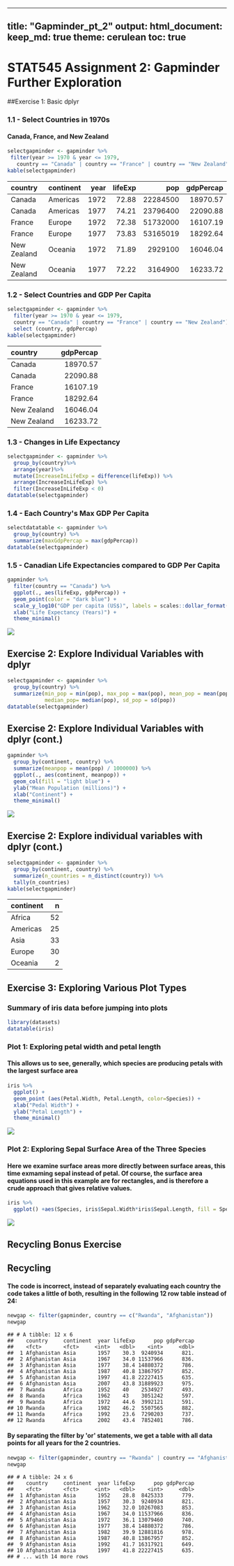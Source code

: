 
---
title: "Gapminder_pt_2"
output: 
  html_document:
    keep_md: true 
    theme: cerulean
    toc: true
---

# STAT545 Assignment 2: Gapminder Further Exploration



##Exercise 1: Basic dplyr

### 1.1 - Select Countries in 1970s

#### Canada, France, and New Zealand


```r
selectgapminder <- gapminder %>%
 filter(year >= 1970 & year <= 1979, 
   country == "Canada" | country == "France" | country == "New Zealand")
kable(selectgapminder)
```

<table>
 <thead>
  <tr>
   <th style="text-align:left;"> country </th>
   <th style="text-align:left;"> continent </th>
   <th style="text-align:right;"> year </th>
   <th style="text-align:right;"> lifeExp </th>
   <th style="text-align:right;"> pop </th>
   <th style="text-align:right;"> gdpPercap </th>
  </tr>
 </thead>
<tbody>
  <tr>
   <td style="text-align:left;"> Canada </td>
   <td style="text-align:left;"> Americas </td>
   <td style="text-align:right;"> 1972 </td>
   <td style="text-align:right;"> 72.88 </td>
   <td style="text-align:right;"> 22284500 </td>
   <td style="text-align:right;"> 18970.57 </td>
  </tr>
  <tr>
   <td style="text-align:left;"> Canada </td>
   <td style="text-align:left;"> Americas </td>
   <td style="text-align:right;"> 1977 </td>
   <td style="text-align:right;"> 74.21 </td>
   <td style="text-align:right;"> 23796400 </td>
   <td style="text-align:right;"> 22090.88 </td>
  </tr>
  <tr>
   <td style="text-align:left;"> France </td>
   <td style="text-align:left;"> Europe </td>
   <td style="text-align:right;"> 1972 </td>
   <td style="text-align:right;"> 72.38 </td>
   <td style="text-align:right;"> 51732000 </td>
   <td style="text-align:right;"> 16107.19 </td>
  </tr>
  <tr>
   <td style="text-align:left;"> France </td>
   <td style="text-align:left;"> Europe </td>
   <td style="text-align:right;"> 1977 </td>
   <td style="text-align:right;"> 73.83 </td>
   <td style="text-align:right;"> 53165019 </td>
   <td style="text-align:right;"> 18292.64 </td>
  </tr>
  <tr>
   <td style="text-align:left;"> New Zealand </td>
   <td style="text-align:left;"> Oceania </td>
   <td style="text-align:right;"> 1972 </td>
   <td style="text-align:right;"> 71.89 </td>
   <td style="text-align:right;"> 2929100 </td>
   <td style="text-align:right;"> 16046.04 </td>
  </tr>
  <tr>
   <td style="text-align:left;"> New Zealand </td>
   <td style="text-align:left;"> Oceania </td>
   <td style="text-align:right;"> 1977 </td>
   <td style="text-align:right;"> 72.22 </td>
   <td style="text-align:right;"> 3164900 </td>
   <td style="text-align:right;"> 16233.72 </td>
  </tr>
</tbody>
</table>

### 1.2 - Select Countries and GDP Per Capita



```r
selectgapminder <- gapminder %>%
  filter(year >= 1970 & year <= 1979, 
  country == "Canada" | country == "France" | country == "New Zealand") %>%
  select (country, gdpPercap)
kable(selectgapminder)
```

<table>
 <thead>
  <tr>
   <th style="text-align:left;"> country </th>
   <th style="text-align:right;"> gdpPercap </th>
  </tr>
 </thead>
<tbody>
  <tr>
   <td style="text-align:left;"> Canada </td>
   <td style="text-align:right;"> 18970.57 </td>
  </tr>
  <tr>
   <td style="text-align:left;"> Canada </td>
   <td style="text-align:right;"> 22090.88 </td>
  </tr>
  <tr>
   <td style="text-align:left;"> France </td>
   <td style="text-align:right;"> 16107.19 </td>
  </tr>
  <tr>
   <td style="text-align:left;"> France </td>
   <td style="text-align:right;"> 18292.64 </td>
  </tr>
  <tr>
   <td style="text-align:left;"> New Zealand </td>
   <td style="text-align:right;"> 16046.04 </td>
  </tr>
  <tr>
   <td style="text-align:left;"> New Zealand </td>
   <td style="text-align:right;"> 16233.72 </td>
  </tr>
</tbody>
</table>

### 1.3 - Changes in Life Expectancy


```r
selectgapminder <- gapminder %>%
  group_by(country)%>%
  arrange(year)%>%
  mutate(IncreaseInLifeExp = difference(lifeExp)) %>%
  arrange(IncreaseInLifeExp) %>%
  filter(IncreaseInLifeExp < 0)
datatable(selectgapminder)
```

<!--html_preserve--><div id="htmlwidget-5742729b4594bc405bb8" style="width:100%;height:auto;" class="datatables html-widget"></div>
<script type="application/json" data-for="htmlwidget-5742729b4594bc405bb8">{"x":{"filter":"none","data":[["1","2","3","4","5","6","7","8","9","10","11","12","13","14","15","16","17","18","19","20","21","22","23","24","25","26","27","28","29","30","31","32","33","34","35","36","37","38","39","40","41","42","43","44","45","46","47","48","49","50","51","52","53","54","55","56","57","58","59","60","61","62","63","64","65","66","67","68","69","70","71","72","73","74","75","76","77","78","79","80","81","82","83","84","85","86","87","88","89","90","91","92","93","94","95","96","97","98","99","100","101","102"],["Rwanda","Zimbabwe","Lesotho","Swaziland","Botswana","Cambodia","Namibia","South Africa","Zimbabwe","China","Botswana","Zambia","Iraq","Liberia","Cambodia","Kenya","Somalia","Zambia","Swaziland","Uganda","Swaziland","Lesotho","Cote d'Ivoire","South Africa","Gabon","Burundi","Congo, Rep.","Kenya","Central African Republic","Namibia","Congo, Dem. Rep.","Central African Republic","Uganda","Cote d'Ivoire","Malawi","Cameroon","Mozambique","Korea, Dem. Rep.","Rwanda","Cameroon","Lesotho","Zimbabwe","Tanzania","Mozambique","Malawi","Congo, Dem. Rep.","Iraq","Sierra Leone","South Africa","El Salvador","Montenegro","Cote d'Ivoire","Tanzania","Central African Republic","Korea, Dem. Rep.","Chad","Zambia","Congo, Rep.","Zambia","Gabon","Botswana","Bulgaria","Nigeria","Togo","Puerto Rico","Cameroon","Korea, Dem. Rep.","Uganda","Iraq","Eritrea","Slovak Republic","Hungary","Uganda","Trinidad and Tobago","Myanmar","Albania","Hungary","Trinidad and Tobago","Congo, Dem. Rep.","Benin","Poland","Jamaica","Croatia","Poland","Romania","Chad","Bulgaria","Serbia","Romania","Ghana","El Salvador","Bulgaria","Czech Republic","Norway","Netherlands","Denmark","Kenya","Angola","Gabon","Congo, Dem. Rep.","Nigeria","Jamaica"],["Africa","Africa","Africa","Africa","Africa","Asia","Africa","Africa","Africa","Asia","Africa","Africa","Asia","Africa","Asia","Africa","Africa","Africa","Africa","Africa","Africa","Africa","Africa","Africa","Africa","Africa","Africa","Africa","Africa","Africa","Africa","Africa","Africa","Africa","Africa","Africa","Africa","Asia","Africa","Africa","Africa","Africa","Africa","Africa","Africa","Africa","Asia","Africa","Africa","Americas","Europe","Africa","Africa","Africa","Asia","Africa","Africa","Africa","Africa","Africa","Africa","Europe","Africa","Africa","Americas","Africa","Asia","Africa","Asia","Africa","Europe","Europe","Africa","Americas","Asia","Europe","Europe","Americas","Africa","Africa","Europe","Americas","Europe","Europe","Europe","Africa","Europe","Europe","Europe","Africa","Americas","Europe","Europe","Europe","Europe","Europe","Africa","Africa","Africa","Africa","Africa","Americas"],[1992,1997,2002,2002,1997,1977,2002,2002,2002,1962,2002,1997,1992,1992,1972,1997,1992,1992,2007,1997,1997,1997,1997,2007,2002,1992,1997,2002,1997,1997,1997,2002,1992,1992,2002,2002,2002,1997,1987,1997,2007,1992,1997,2007,1997,1992,2002,1992,1997,1977,2002,2002,1992,1992,2002,2002,2002,1992,1987,1997,1992,1997,2002,2002,1992,1992,1992,1977,1997,1982,1972,1982,1982,2002,2002,1992,1992,1997,1987,2002,1987,2002,1982,1977,1992,1997,1992,1982,1987,2002,1982,1977,1972,1987,1972,1982,1992,1987,2007,1982,1997,1992],[23.599,46.809,44.593,43.869,52.556,31.22,51.479,53.365,39.989,44.50136,46.634,40.238,59.461,40.802,40.317,54.407,39.658,46.1,39.613,44.578,54.289,55.558,47.991,49.339,56.761,44.736,52.962,50.992,46.066,58.909,42.587,43.308,48.825,52.044,45.009,49.856,44.026,67.727,44.02,52.199,42.592,60.377,48.466,42.082,47.495,45.548,57.046,38.333,60.236,56.696,73.981,46.832,50.44,49.396,66.662,50.525,39.193,56.433,50.821,60.461,62.745,70.32,46.608,57.561,73.911,54.314,69.978,50.35,58.811,43.89,70.35,69.39,49.849,68.976,59.908,71.581,69.17,69.465,47.412,54.406,70.98,72.047,70.46,70.67,69.36,51.573,71.19,70.162,69.53,58.453,56.604,70.81,70.29,75.89,73.75,74.63,59.285,39.906,56.735,47.784,47.464,71.766],[7290203,11404948,2046772,1130269,1536536,6978607,1972153,44433622,11926563,665770000,1630347,9417789,17861905,1912974,7450606,28263827,6099799,8381163,1133066,21210254,1054486,1982823,14625967,43997828,1299304,5809236,2800947,31386842,3696513,1774766,47798986,4048013,18252190,12772596,11824495,15929988,18473780,21585105,6349365,14195809,2012649,10704340,30686889,19951656,10419991,41672143,24001816,4260884,42835005,4282586,720230,16252726,26605473,3265124,22215365,8835739,10595811,2409073,7272406,1126189,1342614,8066057,119901274,4977378,3585176,12467171,20711375,11457758,20775703,2637297,4593433,10705535,12939400,1101832,45598081,3326498,10348684,1138101,35481645,7026113,37740710,2664659,4413368,34621254,22797027,7562011,8658506,9032824,22686371,20550751,4474873,8797022,9862158,4186147,13329874,5117810,25020539,7874230,1454867,30646495,106207839,2378618],[737.0685949,792.4499603,1275.184575,4128.116943,8647.142313,524.9721832,4072.324751,7710.946444,672.0386227,487.6740183,11003.60508,1071.353818,3745.640687,636.6229191,421.6240257,1360.485021,926.9602964,1210.884633,4513.480643,816.559081,3876.76846,1186.147994,1786.265407,9269.657808,12521.71392,631.6998778,3484.164376,1287.514732,740.5063317,3899.52426,312.188423,738.6906068,644.1707969,1648.073791,665.4231186,1934.011449,633.6179466,1690.756814,847.991217,1694.337469,1569.331442,693.4207856,789.1862231,823.6856205,692.2758103,457.7191807,4390.717312,1068.696278,7479.188244,5138.922374,6557.194282,1648.800823,825.682454,747.9055252,1646.758151,1156.18186,1071.613938,4016.239529,1213.315116,14722.84188,7954.111645,5970.38876,1615.286395,886.2205765,14641.58711,1793.163278,3726.063507,843.7331372,3076.239795,524.8758493,9674.167626,12545.99066,682.2662268,11460.60023,611,2497.437901,10535.62855,8792.573126,672.774812,1372.877931,9082.351172,6994.774861,13221.82184,9508.141454,6598.409903,1004.961353,6302.623438,15181.0927,9696.273295,1111.984578,4098.344175,7612.240438,13108.4536,31540.9748,18794.74567,21688.04048,1341.921721,2430.208311,13206.48452,673.7478181,1624.941275,7404.923685],[-20.421,-13.568,-10.965,-10.42,-10.189,-9.097,-7.43,-6.871,-6.82,-6.0476,-5.922,-5.862,-5.583,-5.225,-5.098,-4.878,-4.843,-4.721,-4.256,-4.247,-4.185,-4.127,-4.053,-4.026,-3.7,-3.475,-3.471,-3.415,-3.33,-3.09,-2.961,-2.758,-2.684,-2.611,-2.486,-2.343,-2.318,-2.25099999999999,-2.198,-2.115,-2.001,-1.974,-1.974,-1.944,-1.925,-1.864,-1.765,-1.673,-1.652,-1.511,-1.464,-1.159,-1.095,-1.089,-1.065,-1.048,-1.045,-1.037,-1,-0.905000000000001,-0.877000000000002,-0.870000000000005,-0.856000000000002,-0.829000000000001,-0.718999999999994,-0.670999999999999,-0.669000000000011,-0.665999999999997,-0.649999999999999,-0.644999999999996,-0.63000000000001,-0.560000000000002,-0.501000000000005,-0.489000000000004,-0.420000000000002,-0.418999999999997,-0.409999999999997,-0.396999999999991,-0.372,-0.371000000000002,-0.339999999999989,-0.215000000000003,-0.180000000000007,-0.179999999999993,-0.170000000000002,-0.150999999999996,-0.150000000000006,-0.137999999999991,-0.129999999999995,-0.102999999999994,-0.0919999999999987,-0.0900000000000034,-0.0899999999999892,-0.0799999999999983,-0.0699999999999932,-0.0600000000000023,-0.054000000000002,-0.0360000000000014,-0.0260000000000034,-0.0200000000000031,-0.00800000000000267,-0.00399999999999068]],"container":"<table class=\"display\">\n  <thead>\n    <tr>\n      <th> <\/th>\n      <th>country<\/th>\n      <th>continent<\/th>\n      <th>year<\/th>\n      <th>lifeExp<\/th>\n      <th>pop<\/th>\n      <th>gdpPercap<\/th>\n      <th>IncreaseInLifeExp<\/th>\n    <\/tr>\n  <\/thead>\n<\/table>","options":{"columnDefs":[{"className":"dt-right","targets":[3,4,5,6,7]},{"orderable":false,"targets":0}],"order":[],"autoWidth":false,"orderClasses":false}},"evals":[],"jsHooks":[]}</script><!--/html_preserve-->

### 1.4 - Each Country's Max GDP Per Capita


```r
selectdatatable <- gapminder %>% 
  group_by(country) %>%
  summarize(maxGdpPercap = max(gdpPercap))
datatable(selectgapminder)
```

<!--html_preserve--><div id="htmlwidget-25814c81debc00c661bf" style="width:100%;height:auto;" class="datatables html-widget"></div>
<script type="application/json" data-for="htmlwidget-25814c81debc00c661bf">{"x":{"filter":"none","data":[["1","2","3","4","5","6","7","8","9","10","11","12","13","14","15","16","17","18","19","20","21","22","23","24","25","26","27","28","29","30","31","32","33","34","35","36","37","38","39","40","41","42","43","44","45","46","47","48","49","50","51","52","53","54","55","56","57","58","59","60","61","62","63","64","65","66","67","68","69","70","71","72","73","74","75","76","77","78","79","80","81","82","83","84","85","86","87","88","89","90","91","92","93","94","95","96","97","98","99","100","101","102"],["Rwanda","Zimbabwe","Lesotho","Swaziland","Botswana","Cambodia","Namibia","South Africa","Zimbabwe","China","Botswana","Zambia","Iraq","Liberia","Cambodia","Kenya","Somalia","Zambia","Swaziland","Uganda","Swaziland","Lesotho","Cote d'Ivoire","South Africa","Gabon","Burundi","Congo, Rep.","Kenya","Central African Republic","Namibia","Congo, Dem. Rep.","Central African Republic","Uganda","Cote d'Ivoire","Malawi","Cameroon","Mozambique","Korea, Dem. Rep.","Rwanda","Cameroon","Lesotho","Zimbabwe","Tanzania","Mozambique","Malawi","Congo, Dem. Rep.","Iraq","Sierra Leone","South Africa","El Salvador","Montenegro","Cote d'Ivoire","Tanzania","Central African Republic","Korea, Dem. Rep.","Chad","Zambia","Congo, Rep.","Zambia","Gabon","Botswana","Bulgaria","Nigeria","Togo","Puerto Rico","Cameroon","Korea, Dem. Rep.","Uganda","Iraq","Eritrea","Slovak Republic","Hungary","Uganda","Trinidad and Tobago","Myanmar","Albania","Hungary","Trinidad and Tobago","Congo, Dem. Rep.","Benin","Poland","Jamaica","Croatia","Poland","Romania","Chad","Bulgaria","Serbia","Romania","Ghana","El Salvador","Bulgaria","Czech Republic","Norway","Netherlands","Denmark","Kenya","Angola","Gabon","Congo, Dem. Rep.","Nigeria","Jamaica"],["Africa","Africa","Africa","Africa","Africa","Asia","Africa","Africa","Africa","Asia","Africa","Africa","Asia","Africa","Asia","Africa","Africa","Africa","Africa","Africa","Africa","Africa","Africa","Africa","Africa","Africa","Africa","Africa","Africa","Africa","Africa","Africa","Africa","Africa","Africa","Africa","Africa","Asia","Africa","Africa","Africa","Africa","Africa","Africa","Africa","Africa","Asia","Africa","Africa","Americas","Europe","Africa","Africa","Africa","Asia","Africa","Africa","Africa","Africa","Africa","Africa","Europe","Africa","Africa","Americas","Africa","Asia","Africa","Asia","Africa","Europe","Europe","Africa","Americas","Asia","Europe","Europe","Americas","Africa","Africa","Europe","Americas","Europe","Europe","Europe","Africa","Europe","Europe","Europe","Africa","Americas","Europe","Europe","Europe","Europe","Europe","Africa","Africa","Africa","Africa","Africa","Americas"],[1992,1997,2002,2002,1997,1977,2002,2002,2002,1962,2002,1997,1992,1992,1972,1997,1992,1992,2007,1997,1997,1997,1997,2007,2002,1992,1997,2002,1997,1997,1997,2002,1992,1992,2002,2002,2002,1997,1987,1997,2007,1992,1997,2007,1997,1992,2002,1992,1997,1977,2002,2002,1992,1992,2002,2002,2002,1992,1987,1997,1992,1997,2002,2002,1992,1992,1992,1977,1997,1982,1972,1982,1982,2002,2002,1992,1992,1997,1987,2002,1987,2002,1982,1977,1992,1997,1992,1982,1987,2002,1982,1977,1972,1987,1972,1982,1992,1987,2007,1982,1997,1992],[23.599,46.809,44.593,43.869,52.556,31.22,51.479,53.365,39.989,44.50136,46.634,40.238,59.461,40.802,40.317,54.407,39.658,46.1,39.613,44.578,54.289,55.558,47.991,49.339,56.761,44.736,52.962,50.992,46.066,58.909,42.587,43.308,48.825,52.044,45.009,49.856,44.026,67.727,44.02,52.199,42.592,60.377,48.466,42.082,47.495,45.548,57.046,38.333,60.236,56.696,73.981,46.832,50.44,49.396,66.662,50.525,39.193,56.433,50.821,60.461,62.745,70.32,46.608,57.561,73.911,54.314,69.978,50.35,58.811,43.89,70.35,69.39,49.849,68.976,59.908,71.581,69.17,69.465,47.412,54.406,70.98,72.047,70.46,70.67,69.36,51.573,71.19,70.162,69.53,58.453,56.604,70.81,70.29,75.89,73.75,74.63,59.285,39.906,56.735,47.784,47.464,71.766],[7290203,11404948,2046772,1130269,1536536,6978607,1972153,44433622,11926563,665770000,1630347,9417789,17861905,1912974,7450606,28263827,6099799,8381163,1133066,21210254,1054486,1982823,14625967,43997828,1299304,5809236,2800947,31386842,3696513,1774766,47798986,4048013,18252190,12772596,11824495,15929988,18473780,21585105,6349365,14195809,2012649,10704340,30686889,19951656,10419991,41672143,24001816,4260884,42835005,4282586,720230,16252726,26605473,3265124,22215365,8835739,10595811,2409073,7272406,1126189,1342614,8066057,119901274,4977378,3585176,12467171,20711375,11457758,20775703,2637297,4593433,10705535,12939400,1101832,45598081,3326498,10348684,1138101,35481645,7026113,37740710,2664659,4413368,34621254,22797027,7562011,8658506,9032824,22686371,20550751,4474873,8797022,9862158,4186147,13329874,5117810,25020539,7874230,1454867,30646495,106207839,2378618],[737.0685949,792.4499603,1275.184575,4128.116943,8647.142313,524.9721832,4072.324751,7710.946444,672.0386227,487.6740183,11003.60508,1071.353818,3745.640687,636.6229191,421.6240257,1360.485021,926.9602964,1210.884633,4513.480643,816.559081,3876.76846,1186.147994,1786.265407,9269.657808,12521.71392,631.6998778,3484.164376,1287.514732,740.5063317,3899.52426,312.188423,738.6906068,644.1707969,1648.073791,665.4231186,1934.011449,633.6179466,1690.756814,847.991217,1694.337469,1569.331442,693.4207856,789.1862231,823.6856205,692.2758103,457.7191807,4390.717312,1068.696278,7479.188244,5138.922374,6557.194282,1648.800823,825.682454,747.9055252,1646.758151,1156.18186,1071.613938,4016.239529,1213.315116,14722.84188,7954.111645,5970.38876,1615.286395,886.2205765,14641.58711,1793.163278,3726.063507,843.7331372,3076.239795,524.8758493,9674.167626,12545.99066,682.2662268,11460.60023,611,2497.437901,10535.62855,8792.573126,672.774812,1372.877931,9082.351172,6994.774861,13221.82184,9508.141454,6598.409903,1004.961353,6302.623438,15181.0927,9696.273295,1111.984578,4098.344175,7612.240438,13108.4536,31540.9748,18794.74567,21688.04048,1341.921721,2430.208311,13206.48452,673.7478181,1624.941275,7404.923685],[-20.421,-13.568,-10.965,-10.42,-10.189,-9.097,-7.43,-6.871,-6.82,-6.0476,-5.922,-5.862,-5.583,-5.225,-5.098,-4.878,-4.843,-4.721,-4.256,-4.247,-4.185,-4.127,-4.053,-4.026,-3.7,-3.475,-3.471,-3.415,-3.33,-3.09,-2.961,-2.758,-2.684,-2.611,-2.486,-2.343,-2.318,-2.25099999999999,-2.198,-2.115,-2.001,-1.974,-1.974,-1.944,-1.925,-1.864,-1.765,-1.673,-1.652,-1.511,-1.464,-1.159,-1.095,-1.089,-1.065,-1.048,-1.045,-1.037,-1,-0.905000000000001,-0.877000000000002,-0.870000000000005,-0.856000000000002,-0.829000000000001,-0.718999999999994,-0.670999999999999,-0.669000000000011,-0.665999999999997,-0.649999999999999,-0.644999999999996,-0.63000000000001,-0.560000000000002,-0.501000000000005,-0.489000000000004,-0.420000000000002,-0.418999999999997,-0.409999999999997,-0.396999999999991,-0.372,-0.371000000000002,-0.339999999999989,-0.215000000000003,-0.180000000000007,-0.179999999999993,-0.170000000000002,-0.150999999999996,-0.150000000000006,-0.137999999999991,-0.129999999999995,-0.102999999999994,-0.0919999999999987,-0.0900000000000034,-0.0899999999999892,-0.0799999999999983,-0.0699999999999932,-0.0600000000000023,-0.054000000000002,-0.0360000000000014,-0.0260000000000034,-0.0200000000000031,-0.00800000000000267,-0.00399999999999068]],"container":"<table class=\"display\">\n  <thead>\n    <tr>\n      <th> <\/th>\n      <th>country<\/th>\n      <th>continent<\/th>\n      <th>year<\/th>\n      <th>lifeExp<\/th>\n      <th>pop<\/th>\n      <th>gdpPercap<\/th>\n      <th>IncreaseInLifeExp<\/th>\n    <\/tr>\n  <\/thead>\n<\/table>","options":{"columnDefs":[{"className":"dt-right","targets":[3,4,5,6,7]},{"orderable":false,"targets":0}],"order":[],"autoWidth":false,"orderClasses":false}},"evals":[],"jsHooks":[]}</script><!--/html_preserve-->


### 1.5 - Canadian Life Expectancies compared to GDP Per Capita


```r
gapminder %>%
  filter(country == "Canada") %>%
  ggplot(., aes(lifeExp, gdpPercap)) +
  geom_point(color = "dark blue") + 
  scale_y_log10("GDP per capita (US$)", labels = scales::dollar_format()) +
  xlab("Life Expectancy (Years)") +
  theme_minimal()
```

![](Gapminder_pt_2_files/figure-html/unnamed-chunk-6-1.png)<!-- -->

## Exercise 2: Explore Individual Variables with dplyr


```r
selectgapminder <- gapminder %>%
  group_by(country) %>%
  summarize(min_pop = min(pop), max_pop = max(pop), mean_pop = mean(pop), 
            median_pop= median(pop), sd_pop = sd(pop))
datatable(selectgapminder)
```

<!--html_preserve--><div id="htmlwidget-a4cebf0b6bc3e05b13e1" style="width:100%;height:auto;" class="datatables html-widget"></div>
<script type="application/json" data-for="htmlwidget-a4cebf0b6bc3e05b13e1">{"x":{"filter":"none","data":[["1","2","3","4","5","6","7","8","9","10","11","12","13","14","15","16","17","18","19","20","21","22","23","24","25","26","27","28","29","30","31","32","33","34","35","36","37","38","39","40","41","42","43","44","45","46","47","48","49","50","51","52","53","54","55","56","57","58","59","60","61","62","63","64","65","66","67","68","69","70","71","72","73","74","75","76","77","78","79","80","81","82","83","84","85","86","87","88","89","90","91","92","93","94","95","96","97","98","99","100","101","102","103","104","105","106","107","108","109","110","111","112","113","114","115","116","117","118","119","120","121","122","123","124","125","126","127","128","129","130","131","132","133","134","135","136","137","138","139","140","141","142"],["Afghanistan","Albania","Algeria","Angola","Argentina","Australia","Austria","Bahrain","Bangladesh","Belgium","Benin","Bolivia","Bosnia and Herzegovina","Botswana","Brazil","Bulgaria","Burkina Faso","Burundi","Cambodia","Cameroon","Canada","Central African Republic","Chad","Chile","China","Colombia","Comoros","Congo, Dem. Rep.","Congo, Rep.","Costa Rica","Cote d'Ivoire","Croatia","Cuba","Czech Republic","Denmark","Djibouti","Dominican Republic","Ecuador","Egypt","El Salvador","Equatorial Guinea","Eritrea","Ethiopia","Finland","France","Gabon","Gambia","Germany","Ghana","Greece","Guatemala","Guinea","Guinea-Bissau","Haiti","Honduras","Hong Kong, China","Hungary","Iceland","India","Indonesia","Iran","Iraq","Ireland","Israel","Italy","Jamaica","Japan","Jordan","Kenya","Korea, Dem. Rep.","Korea, Rep.","Kuwait","Lebanon","Lesotho","Liberia","Libya","Madagascar","Malawi","Malaysia","Mali","Mauritania","Mauritius","Mexico","Mongolia","Montenegro","Morocco","Mozambique","Myanmar","Namibia","Nepal","Netherlands","New Zealand","Nicaragua","Niger","Nigeria","Norway","Oman","Pakistan","Panama","Paraguay","Peru","Philippines","Poland","Portugal","Puerto Rico","Reunion","Romania","Rwanda","Sao Tome and Principe","Saudi Arabia","Senegal","Serbia","Sierra Leone","Singapore","Slovak Republic","Slovenia","Somalia","South Africa","Spain","Sri Lanka","Sudan","Swaziland","Sweden","Switzerland","Syria","Taiwan","Tanzania","Thailand","Togo","Trinidad and Tobago","Tunisia","Turkey","Uganda","United Kingdom","United States","Uruguay","Venezuela","Vietnam","West Bank and Gaza","Yemen, Rep.","Zambia","Zimbabwe"],[8425333,1282697,9279525,4232095,17876956,8691212,6927772,120447,46886859,8730405,1738315,2883315,2791000,442308,56602560,7274900,4469979,2445618,4693836,5009067,14785584,1291695,2682462,6377619,556263527,12350771,153936,14100005,854885,926317,2977019,3882229,6007797,9125183,4334000,63149,2491346,3548753,22223309,2042865,192675,1438760,20860941,4090500,42459667,420702,284320,69145952,5581001,7733250,3146381,2664249,580653,3201488,1517453,2125900,9504000,147962,372000000,82052000,17272000,5441766,2830000,1620914,47666000,1426095,86459025,607914,6464046,8865488,20947571,160000,1439529,748747,863308,1019729,4762912,2917802,6748378,3838168,1022556,516556,30144317,800663,413834,9939217,6446316,20092996,485831,9182536,10381988,1994794,1165790,3379468,33119096,3327728,507833,41346560,940080,1555876,8025700,22438691,25730551,8526050,2227000,257700,16630000,2534927,60011,4005677,2755589,6860147,2143249,1127000,3558137,1489518,2526994,14264935,28549870,7982342,8504667,290243,7124673,4815000,3661549,8550362,8322925,21289402,1219113,662850,3647735,22235677,5824797,50430000,157553000,2252965,5439568,26246839,1030585,4963829,2672000,3080907],[31889923,3600523,33333216,12420476,40301927,20434176,8199783,708573,150448339,10392226,8078314,9119152,4552198,1639131,190010647,8971958,14326203,8390505,14131858,17696293,33390141,4369038,10238807,16284741,1318683096,44227550,710960,64606759,3800610,4133884,18013409,4494013,11416987,10315702,5468120,496374,9319622,13755680,80264543,6939688,551201,4906585,76511887,5238460,61083916,1454867,1688359,82400996,22873338,10706290,12572928,9947814,1472041,8502814,7483763,6980412,10705535,301931,1110396331,223547000,69453570,27499638,4109086,6426679,58147733,2780132,127467972,6053193,35610177,23301725,49044790,2505559,3921278,2046772,3193942,6036914,19167654,13327079,24821286,12031795,3270065,1250882,108700891,2874127,720230,33757175,19951656,47761980,2055080,28901790,16570613,4115771,5675356,12894865,135031164,4627926,3204897,169270617,3242173,6667147,28674757,91077287,38654957,10642836,3942491,798094,22797027,8860588,199579,27601038,12267493,10336594,6144562,4553009,5447502,2011612,9118773,44433622,40448191,20378239,42292929,1133066,9031088,7554661,19314747,23174294,38139640,65068149,5701579,1191336,10276158,71158647,29170398,60776238,301139947,3447496,26084662,85262356,4018332,22211743,11746035,12311143],[15823715.4166667,2580249.16666667,19875406.1666667,7309390.08333333,28602239.9166667,14649312.5,7583298.41666667,373913.166666667,90755395.3333333,9725118.66666667,4017496.66666667,5610395.16666667,3816524.75,971186.166666667,122312126.666667,8182985.33333333,7548677.25,4651608.33333333,8510430.66666667,9816648.41666667,24462967.3333333,2560963,5329256.33333333,11205725.3333333,958160051.916667,27256099.5833333,361683.916666667,32681655.25,1923209.08333333,2400007.75,9153109.5,4289916.25,9232575.5,9986262.83333333,4994187.33333333,260243.916666667,5735697.41666667,8212243.41666667,46522774.25,4343441.41666667,327551,2820216.83333333,41632518.75,4771321,52952564.3333333,795415.416666667,793138.583333333,77547043.3333333,12616626.4166667,9424181.08333333,6858694.75,5360550.66666667,882008.416666667,5401633.75,3920593.41666667,4792259.33333333,10217645.6666667,226978.083333333,701130739.833333,148322833.333333,42301706.8333333,14187495.1666667,3340825.91666667,3845610.75,54536958,2135122.83333333,111758808,2667972.75,18206250.1666667,16453881.25,36499386.3333333,1206495.58333333,2781846.41666667,1389696.41666667,1813857.16666667,3166803.58333333,9902402.16666667,7016377.41666667,14574055.3333333,7112340.08333333,1782723.83333333,926072.25,68414297.4166667,1734850.66666667,564269.666666667,20555741.9166667,12046695.3333333,33432292.5,1157849.75,16551744.5833333,13786797.9166667,3100032.16666667,3040975.16666667,6857373.83333333,73708017.8333333,4031441.08333333,1438205.33333333,93683385.75,1985290.25,3555485.91666667,17559093,52636628.5833333,34323304.4166667,9586273.91666667,3115178.25,518497.75,20819090.1666667,5298435.66666667,105977.833333333,12478368,6446305.41666667,8783886.75,3605424.91666667,2667817.41666667,4774507.08333333,1794381.41666667,5197197.83333333,29928352.1666667,35851798.4166667,14545831.75,21560331.4166667,679052,8220028.91666667,6384293.16666667,9865378.75,16874723.9166667,20499497.6666667,44961631.1666667,2895964,1006469.66666667,6686770.25,45909008.25,14361049.4166667,56087800.6666667,228211232.5,2912487.16666667,15129801.3333333,54568570.9166667,1848606.5,10843191.8333333,6353804.83333333,7641966.08333333],[13473708.5,2644572.5,18593278.5,6589529.5,28162601,14629150,7571521.5,337688.5,86751356,9839051.5,3404935,5360970,3952500,875909.5,121638445,8188141.5,6262085,4207412.5,7361545.5,8605348,24499150,2322252,4631689,11043452.5,971868000,26429528,326691,28563682.5,1655752,2266412,8242762.5,4366020.5,9663606,10195329.5,5103114.5,267342.5,5635574.5,7822358,42232837,4378729.5,281543,2574969.5,36364777.5,4782917.5,53799292,730120.5,661898.5,78248019.5,10969215.5,9547479.5,6049530,4468761.5,785607.5,5053476.5,3362341.5,4924100,10234053,227910,671000000,145034000,39276715,13028117,3375950,3677169.5,56297440.5,2227561.5,116163723.5,2142341.5,16080928,16986419,37881000,1279226,3088114.5,1331665.5,1808295.5,3032928.5,8589321.5,6070035.5,13643648.5,6744952.5,1539412,952532.5,67700440,1642016,561310.5,19297835.5,11857545.5,33104264.5,1038018,14864756,14081695,3187775,2767010.5,6059637,67624274.5,4078996,1152790.5,84807387,1938043.5,3175466.5,17057614,50153868,35424317.5,9761125,3179914.5,504952.5,21967326.5,5082318.5,92694.5,9691588.5,5704319,8859595.5,3302709.5,2488584.5,4937923,1804085.5,5091279,29134980.5,37211155,14763493.5,18736019.5,600663,8288454,6434763,8671498.5,17643293,18486973.5,46487722.5,2476673.5,1047808.5,6369579.5,44866412,12198579,56259352,226213417.5,2913758.5,14562164.5,53337843.5,1343483.5,9030804,5658478.5,7139315.5],[7114583.47431877,828585.541696081,8613355.34416447,2672280.58533307,7546608.98902828,3915202.96477682,437659.982043233,210893.261610458,34711660.6898279,520635.932944481,2105001.96175894,2082914.95811475,543112.830304604,471096.527435308,45747618.4416216,607579.740642304,3247807.8782713,1874538.36976197,3053246.42740448,4363640.08217063,5940792.54911187,1072158.02132259,2464303.84933866,3333125.56815429,264394872.832153,10535047.0825406,182998.737989915,16566210.8785384,975312.457178953,1090414.2027696,5283531.06779927,216541.175494985,1854709.94882138,394680.013303029,352059.869877097,154990.060305614,2291310.47426681,3549023.58331534,19665799.0824525,1575965.94889844,116418.759710561,1185915.90730692,18535274.2607566,358939.600382977,6086808.67851339,356404.480223207,466407.728330337,4341644.08617859,5776407.6434499,1036629.38108077,3062764.84177593,2504846.50405886,313291.696473679,1663698.25465651,1979896.30883261,1615040.80980002,354481.779779321,48541.6842170602,251724253.318421,49157535.9798074,19416535.6183242,7250266.74007816,428289.538843114,1610254.72964882,3601411.13391452,442525.830657238,14889878.3679787,1859372.86761121,9971073.26141502,5118303.79305865,9797922.5890673,783682.318609276,812785.196425505,488487.731897027,726030.430276337,1707794.24768689,4710772.17627521,3598828.08097054,5990940.32455119,2591012.75928382,737419.737732223,237493.395071076,26954820.6345337,729439.247637318,99737.9390059345,7919829.53949632,4457508.77239705,9626165.74592598,562803.034660541,6673251.07717592,2005630.56080464,654710.831920868,1528207.10802334,3094078.75142296,33876389.2275405,410795.489364556,909787.104334988,43052702.0260065,768969.5475213,1680388.6933833,7053307.63307065,22869649.4281032,4488220.09578177,681823.122248986,622713.273767328,171005.649117813,2165460.61209815,2181339.70217451,45906.1434665307,8374426.33387142,3195291.48338132,1192153.34758198,1270944.68612757,1090842.48103885,642509.591058157,202207.727442242,2159472.55533016,11304595.7024125,4323927.60225968,4158368.72844205,11295141.9501591,321256.623507523,636565.981839269,858200.909649508,5314789.43007301,4962817.65448233,10127002.9740614,15156143.0778651,1493490.51688337,165523.467481109,2370108.78692662,16677684.3290244,7532106.37385067,3174338.5628301,45790185.6356751,368526.988520721,7067984.9557457,20525848.2995544,1023056.73358621,5590408.43559827,3096948.73643177,3376895.17407311]],"container":"<table class=\"display\">\n  <thead>\n    <tr>\n      <th> <\/th>\n      <th>country<\/th>\n      <th>min_pop<\/th>\n      <th>max_pop<\/th>\n      <th>mean_pop<\/th>\n      <th>median_pop<\/th>\n      <th>sd_pop<\/th>\n    <\/tr>\n  <\/thead>\n<\/table>","options":{"columnDefs":[{"className":"dt-right","targets":[2,3,4,5,6]},{"orderable":false,"targets":0}],"order":[],"autoWidth":false,"orderClasses":false}},"evals":[],"jsHooks":[]}</script><!--/html_preserve-->

## Exercise 2: Explore Individual Variables with dplyr (cont.)


```r
gapminder %>%
  group_by(continent, country) %>%
  summarize(meanpop = mean(pop) / 1000000) %>%
  ggplot(., aes(continent, meanpop)) +
  geom_col(fill = "light blue") +
  ylab("Mean Population (millions)") +
  xlab("Continent") +
  theme_minimal()
```

![](Gapminder_pt_2_files/figure-html/unnamed-chunk-8-1.png)<!-- -->

## Exercise 2: Explore individual variables with dplyr (cont.)


```r
selectgapminder <- gapminder %>%
  group_by(continent, country) %>%
  summarize(n_countries = n_distinct(country)) %>%
  tally(n_countries)
kable(selectgapminder)
```

<table>
 <thead>
  <tr>
   <th style="text-align:left;"> continent </th>
   <th style="text-align:right;"> n </th>
  </tr>
 </thead>
<tbody>
  <tr>
   <td style="text-align:left;"> Africa </td>
   <td style="text-align:right;"> 52 </td>
  </tr>
  <tr>
   <td style="text-align:left;"> Americas </td>
   <td style="text-align:right;"> 25 </td>
  </tr>
  <tr>
   <td style="text-align:left;"> Asia </td>
   <td style="text-align:right;"> 33 </td>
  </tr>
  <tr>
   <td style="text-align:left;"> Europe </td>
   <td style="text-align:right;"> 30 </td>
  </tr>
  <tr>
   <td style="text-align:left;"> Oceania </td>
   <td style="text-align:right;"> 2 </td>
  </tr>
</tbody>
</table>


## Exercise 3: Exploring Various Plot Types

### Summary of iris data before jumping into plots


```r
library(datasets)
datatable(iris)
```

<!--html_preserve--><div id="htmlwidget-a0e128ea0efc4911be70" style="width:100%;height:auto;" class="datatables html-widget"></div>
<script type="application/json" data-for="htmlwidget-a0e128ea0efc4911be70">{"x":{"filter":"none","data":[["1","2","3","4","5","6","7","8","9","10","11","12","13","14","15","16","17","18","19","20","21","22","23","24","25","26","27","28","29","30","31","32","33","34","35","36","37","38","39","40","41","42","43","44","45","46","47","48","49","50","51","52","53","54","55","56","57","58","59","60","61","62","63","64","65","66","67","68","69","70","71","72","73","74","75","76","77","78","79","80","81","82","83","84","85","86","87","88","89","90","91","92","93","94","95","96","97","98","99","100","101","102","103","104","105","106","107","108","109","110","111","112","113","114","115","116","117","118","119","120","121","122","123","124","125","126","127","128","129","130","131","132","133","134","135","136","137","138","139","140","141","142","143","144","145","146","147","148","149","150"],[5.1,4.9,4.7,4.6,5,5.4,4.6,5,4.4,4.9,5.4,4.8,4.8,4.3,5.8,5.7,5.4,5.1,5.7,5.1,5.4,5.1,4.6,5.1,4.8,5,5,5.2,5.2,4.7,4.8,5.4,5.2,5.5,4.9,5,5.5,4.9,4.4,5.1,5,4.5,4.4,5,5.1,4.8,5.1,4.6,5.3,5,7,6.4,6.9,5.5,6.5,5.7,6.3,4.9,6.6,5.2,5,5.9,6,6.1,5.6,6.7,5.6,5.8,6.2,5.6,5.9,6.1,6.3,6.1,6.4,6.6,6.8,6.7,6,5.7,5.5,5.5,5.8,6,5.4,6,6.7,6.3,5.6,5.5,5.5,6.1,5.8,5,5.6,5.7,5.7,6.2,5.1,5.7,6.3,5.8,7.1,6.3,6.5,7.6,4.9,7.3,6.7,7.2,6.5,6.4,6.8,5.7,5.8,6.4,6.5,7.7,7.7,6,6.9,5.6,7.7,6.3,6.7,7.2,6.2,6.1,6.4,7.2,7.4,7.9,6.4,6.3,6.1,7.7,6.3,6.4,6,6.9,6.7,6.9,5.8,6.8,6.7,6.7,6.3,6.5,6.2,5.9],[3.5,3,3.2,3.1,3.6,3.9,3.4,3.4,2.9,3.1,3.7,3.4,3,3,4,4.4,3.9,3.5,3.8,3.8,3.4,3.7,3.6,3.3,3.4,3,3.4,3.5,3.4,3.2,3.1,3.4,4.1,4.2,3.1,3.2,3.5,3.6,3,3.4,3.5,2.3,3.2,3.5,3.8,3,3.8,3.2,3.7,3.3,3.2,3.2,3.1,2.3,2.8,2.8,3.3,2.4,2.9,2.7,2,3,2.2,2.9,2.9,3.1,3,2.7,2.2,2.5,3.2,2.8,2.5,2.8,2.9,3,2.8,3,2.9,2.6,2.4,2.4,2.7,2.7,3,3.4,3.1,2.3,3,2.5,2.6,3,2.6,2.3,2.7,3,2.9,2.9,2.5,2.8,3.3,2.7,3,2.9,3,3,2.5,2.9,2.5,3.6,3.2,2.7,3,2.5,2.8,3.2,3,3.8,2.6,2.2,3.2,2.8,2.8,2.7,3.3,3.2,2.8,3,2.8,3,2.8,3.8,2.8,2.8,2.6,3,3.4,3.1,3,3.1,3.1,3.1,2.7,3.2,3.3,3,2.5,3,3.4,3],[1.4,1.4,1.3,1.5,1.4,1.7,1.4,1.5,1.4,1.5,1.5,1.6,1.4,1.1,1.2,1.5,1.3,1.4,1.7,1.5,1.7,1.5,1,1.7,1.9,1.6,1.6,1.5,1.4,1.6,1.6,1.5,1.5,1.4,1.5,1.2,1.3,1.4,1.3,1.5,1.3,1.3,1.3,1.6,1.9,1.4,1.6,1.4,1.5,1.4,4.7,4.5,4.9,4,4.6,4.5,4.7,3.3,4.6,3.9,3.5,4.2,4,4.7,3.6,4.4,4.5,4.1,4.5,3.9,4.8,4,4.9,4.7,4.3,4.4,4.8,5,4.5,3.5,3.8,3.7,3.9,5.1,4.5,4.5,4.7,4.4,4.1,4,4.4,4.6,4,3.3,4.2,4.2,4.2,4.3,3,4.1,6,5.1,5.9,5.6,5.8,6.6,4.5,6.3,5.8,6.1,5.1,5.3,5.5,5,5.1,5.3,5.5,6.7,6.9,5,5.7,4.9,6.7,4.9,5.7,6,4.8,4.9,5.6,5.8,6.1,6.4,5.6,5.1,5.6,6.1,5.6,5.5,4.8,5.4,5.6,5.1,5.1,5.9,5.7,5.2,5,5.2,5.4,5.1],[0.2,0.2,0.2,0.2,0.2,0.4,0.3,0.2,0.2,0.1,0.2,0.2,0.1,0.1,0.2,0.4,0.4,0.3,0.3,0.3,0.2,0.4,0.2,0.5,0.2,0.2,0.4,0.2,0.2,0.2,0.2,0.4,0.1,0.2,0.2,0.2,0.2,0.1,0.2,0.2,0.3,0.3,0.2,0.6,0.4,0.3,0.2,0.2,0.2,0.2,1.4,1.5,1.5,1.3,1.5,1.3,1.6,1,1.3,1.4,1,1.5,1,1.4,1.3,1.4,1.5,1,1.5,1.1,1.8,1.3,1.5,1.2,1.3,1.4,1.4,1.7,1.5,1,1.1,1,1.2,1.6,1.5,1.6,1.5,1.3,1.3,1.3,1.2,1.4,1.2,1,1.3,1.2,1.3,1.3,1.1,1.3,2.5,1.9,2.1,1.8,2.2,2.1,1.7,1.8,1.8,2.5,2,1.9,2.1,2,2.4,2.3,1.8,2.2,2.3,1.5,2.3,2,2,1.8,2.1,1.8,1.8,1.8,2.1,1.6,1.9,2,2.2,1.5,1.4,2.3,2.4,1.8,1.8,2.1,2.4,2.3,1.9,2.3,2.5,2.3,1.9,2,2.3,1.8],["setosa","setosa","setosa","setosa","setosa","setosa","setosa","setosa","setosa","setosa","setosa","setosa","setosa","setosa","setosa","setosa","setosa","setosa","setosa","setosa","setosa","setosa","setosa","setosa","setosa","setosa","setosa","setosa","setosa","setosa","setosa","setosa","setosa","setosa","setosa","setosa","setosa","setosa","setosa","setosa","setosa","setosa","setosa","setosa","setosa","setosa","setosa","setosa","setosa","setosa","versicolor","versicolor","versicolor","versicolor","versicolor","versicolor","versicolor","versicolor","versicolor","versicolor","versicolor","versicolor","versicolor","versicolor","versicolor","versicolor","versicolor","versicolor","versicolor","versicolor","versicolor","versicolor","versicolor","versicolor","versicolor","versicolor","versicolor","versicolor","versicolor","versicolor","versicolor","versicolor","versicolor","versicolor","versicolor","versicolor","versicolor","versicolor","versicolor","versicolor","versicolor","versicolor","versicolor","versicolor","versicolor","versicolor","versicolor","versicolor","versicolor","versicolor","virginica","virginica","virginica","virginica","virginica","virginica","virginica","virginica","virginica","virginica","virginica","virginica","virginica","virginica","virginica","virginica","virginica","virginica","virginica","virginica","virginica","virginica","virginica","virginica","virginica","virginica","virginica","virginica","virginica","virginica","virginica","virginica","virginica","virginica","virginica","virginica","virginica","virginica","virginica","virginica","virginica","virginica","virginica","virginica","virginica","virginica","virginica","virginica","virginica","virginica"]],"container":"<table class=\"display\">\n  <thead>\n    <tr>\n      <th> <\/th>\n      <th>Sepal.Length<\/th>\n      <th>Sepal.Width<\/th>\n      <th>Petal.Length<\/th>\n      <th>Petal.Width<\/th>\n      <th>Species<\/th>\n    <\/tr>\n  <\/thead>\n<\/table>","options":{"columnDefs":[{"className":"dt-right","targets":[1,2,3,4]},{"orderable":false,"targets":0}],"order":[],"autoWidth":false,"orderClasses":false}},"evals":[],"jsHooks":[]}</script><!--/html_preserve-->

### Plot 1: Exploring petal width and petal length

#### This allows us to see, generally, which species are producing petals with the largest surface area


```r
iris %>%
  ggplot() +
  geom_point (aes(Petal.Width, Petal.Length, color=Species)) +
  xlab("Pedal Width") +
  ylab("Petal Length") +
  theme_minimal()
```

![](Gapminder_pt_2_files/figure-html/unnamed-chunk-11-1.png)<!-- -->

### Plot 2: Exploring Sepal Surface Area of the Three Species

#### Here we examine surface areas more directly between surface areas, this time exmaming sepal instead of petal. Of course, the surface area equations used in this example are for rectangles, and is therefore a crude approach that gives relative values.


```r
iris %>%
  ggplot() +aes(Species, iris$Sepal.Width*iris$Sepal.Length, fill = Species) + geom_boxplot() + ylab("Sepal Surface Area") + scale_fill_brewer(palette="RdBu") + theme_minimal()
```

![](Gapminder_pt_2_files/figure-html/unnamed-chunk-12-1.png)<!-- -->

## Recycling Bonus Exercise

## Recycling

#### The code is incorrect, instead of separately evaluating each country the code takes a little of both, resulting in the following 12 row table instead of 24:

```r
newgap <- filter(gapminder, country == c("Rwanda", "Afghanistan"))
newgap
```

```
## # A tibble: 12 x 6
##    country     continent  year lifeExp      pop gdpPercap
##    <fct>       <fct>     <int>   <dbl>    <int>     <dbl>
##  1 Afghanistan Asia       1957    30.3  9240934      821.
##  2 Afghanistan Asia       1967    34.0 11537966      836.
##  3 Afghanistan Asia       1977    38.4 14880372      786.
##  4 Afghanistan Asia       1987    40.8 13867957      852.
##  5 Afghanistan Asia       1997    41.8 22227415      635.
##  6 Afghanistan Asia       2007    43.8 31889923      975.
##  7 Rwanda      Africa     1952    40    2534927      493.
##  8 Rwanda      Africa     1962    43    3051242      597.
##  9 Rwanda      Africa     1972    44.6  3992121      591.
## 10 Rwanda      Africa     1982    46.2  5507565      882.
## 11 Rwanda      Africa     1992    23.6  7290203      737.
## 12 Rwanda      Africa     2002    43.4  7852401      786.
```
 
#### By separating the filter by 'or' statements, we get a table with all data points for all years for the 2 countries.


```r
newgap <- filter(gapminder, country == "Rwanda" | country == "Afghanistan")
newgap
```

```
## # A tibble: 24 x 6
##    country     continent  year lifeExp      pop gdpPercap
##    <fct>       <fct>     <int>   <dbl>    <int>     <dbl>
##  1 Afghanistan Asia       1952    28.8  8425333      779.
##  2 Afghanistan Asia       1957    30.3  9240934      821.
##  3 Afghanistan Asia       1962    32.0 10267083      853.
##  4 Afghanistan Asia       1967    34.0 11537966      836.
##  5 Afghanistan Asia       1972    36.1 13079460      740.
##  6 Afghanistan Asia       1977    38.4 14880372      786.
##  7 Afghanistan Asia       1982    39.9 12881816      978.
##  8 Afghanistan Asia       1987    40.8 13867957      852.
##  9 Afghanistan Asia       1992    41.7 16317921      649.
## 10 Afghanistan Asia       1997    41.8 22227415      635.
## # ... with 14 more rows
```
